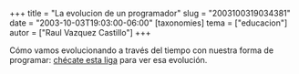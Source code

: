 +++
title = "La evolucion de un programador"
slug = "2003100319034381"
date = "2003-10-03T19:03:00-06:00"
[taxonomies]
tema = ["educacion"]
autor = ["Raul Vazquez Castillo"]
+++

Cómo vamos evolucionando a través del tiempo con nuestra forma de
programar: [chécate esta
liga](http://www.stokely.com/lighter.side/evol.pgm.html) para ver esa
evolución.
